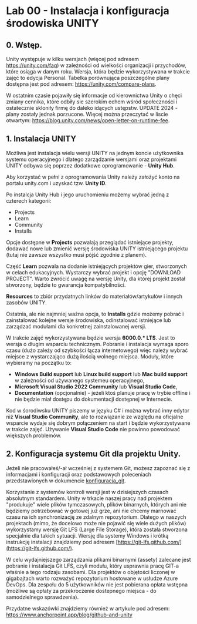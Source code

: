# Lab 00 - Instalacja i konfiguracja środowiska UNITY

## 0. Wstęp.

Unity występuje w kilku wersjach (więcej pod adresem https://unity.com/faq) w zależności od wielkości organizacji i przychodów, które osiąga w danym roku. Wersja, która będzie wykorzystywana w trakcie zajęć to edycja Personal. Tabelka porównująca poszczególne plany dostępna jest pod adresem: https://unity.com/compare-plans.

W ostatnim czasie pojawiły się informacje od kierownictwa Unity o chęci zmiany cennika, które odbiły sie szerokim echem wśród społeczności i ostatecznie skloniły firmę do daleko idących ustępstw. UPDATE 2024 - plany zostały jednak porzucone. Więcej można przeczytać w liscie otwartym: https://blog.unity.com/news/open-letter-on-runtime-fee.

## 1. Instalacja UNITY

Możliwa jest instalacja wielu wersji UNITY na jednym koncie użytkownika systemu operacyjnego i dlatego zarządzanie wersjami oraz projektami UNITY odbywa się poprzez dodatkowe oprogramowanie - **Unity Hub**. 

Aby korzystać w pełni z oprogramowania Unity należy założyć konto na portalu unity.com i uzyskać tzw. **Unity ID**.

Po instalcja Unity Hub i jego uruchomieniu możemy wybrać jedną z czterech kategorii: 
* Projects
* Learn
* Community
* Installs

Opcje dostępne w **Projects** pozwalają przeglądać istniejące projekty, dodawać nowe lub zmienić wersję środowiska UNITY istniejącego projektu (tutaj nie zawsze wszystko musi pójść zgodnie z planem).

Część **Learn** pozwala na dodanie istniejących projektów gier, stworzonych w celach edukacyjnych. Wystarczy wybrać projekt i opcję "DOWNLOAD PROJECT". Warto zwrócić uwagę na wersję Unity, dla której projekt został stworzony, będzie to gwarancja kompatybilności.

**Resources** to zbiór przydatnych linków do materiałów/artykułów i innych zasobów UNITY.

Ostatnia, ale nie najmniej ważna opcja, to **Installs** gdzie możemy pobrać i zainstalować kolejne wersje środowiska, odinstalować istniejące lub zarządzać modułami dla konkretnej zainstalowanej wersji.

W trakcie zajęć wykorzystywana będzie wersja **6000.0.\* LTS**. Jest to wersja o długim wsparciu technicznym. Pobranie i instalacja wymaga sporo czasu (dużo zależy od szybkości łącza internetowego) więc należy wybrać miejsce z wystarczająco dużą ilością wolnego miejsca. Moduły, które wybieramy na początku to:
* **Windows Build support** lub **Linux build support** lub **Mac build support** w zależności od używanego systemeu operacyjnego,
* **Microsoft Visual Studio 2022 Community** lub **Visual Studio Code**,
* **Documentation** (opcjonalnie) - jeżeli ktoś planuje pracę w trybie offline i nie będzie miał dostępu do dokumentacji dostępnej w Internecie.

Kod w śorodiwsku UNITY piszemy w języku C# i można wybrać inny edytor niż **Visual Studio Community**, ale to rozwiązanie ze względu na oficjalne wsparcie wydaje się dobrym połączeniem na start i będzie wykorzystywane w trakcie zajęć. Używanie **Visual Studio Code** nie powinno powodować większych problemów. 


## 2. Konfiguracja systemu Git dla projektu Unity.

Jeżeli nie pracowałeś/-ał wcześniej z systemem Git, możesz zapoznać się z informacjami i konfiguracji oraz podstawowych poleceniach przedstawionych w dokumencie [konfiguracja_git](konfiguracja_git.md).

Korzystanie z systemów kontroli wersji jest w dzisiejszych czasach absolutnym standardem. Unity w trkacie naszej pracy nad projektem "produkuje" wiele plików tymczasowych, plików binarnych, których ani nie będziemy potrzebować w gotowej już grze, ani nie chcemy marnować czasu na ich synchronizację ze zdalnym repozytorium. Dlatego w naszych projektach (mimo, że docelowo może nie pojawić się wiele dużych plików) wykorzystamy wersję Git LFS (Large File Storage), która została stworzona specjalnie dla takich sytuacji. Wersję dla systemy Windows i krótką instrukcję instalacji znajdziemy pod adresem [https://git-lfs.github.com/](https://git-lfs.github.com/).

W celu wydajniejszego zarządzania plikami binarnymi (assety) zalecane jest pobranie i instalacja Git LFS, czyli modułu, który usprawnia pracę GIT-a właśnie a tego rodzaju zasobami.
Dla projektów o objętości liczonej w gigabajtach warto rozważyć repozytorium hostowane w usłudze Azure DevOps. Dla zespołu do 5 użytkowników nie jest pobierana opłata wstępna (możliwe są opłaty za przekroczenie dostepnego miejsca - do samodzielnego sprawdzenia). 

Przydatne wskazówki znajdziemy również w artykule pod adresem: https://www.anchorpoint.app/blog/github-and-unity